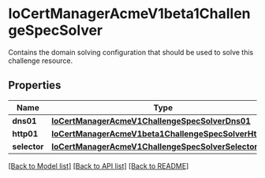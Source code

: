 # IoCertManagerAcmeV1beta1ChallengeSpecSolver

Contains the domain solving configuration that should be used to solve this challenge resource.
## Properties
Name | Type | Description | Notes
------------ | ------------- | ------------- | -------------
**dns01** | [**IoCertManagerAcmeV1ChallengeSpecSolverDns01**](IoCertManagerAcmeV1ChallengeSpecSolverDns01.md) |  | [optional] 
**http01** | [**IoCertManagerAcmeV1beta1ChallengeSpecSolverHttp01**](IoCertManagerAcmeV1beta1ChallengeSpecSolverHttp01.md) |  | [optional] 
**selector** | [**IoCertManagerAcmeV1ChallengeSpecSolverSelector**](IoCertManagerAcmeV1ChallengeSpecSolverSelector.md) |  | [optional] 

[[Back to Model list]](../README.md#documentation-for-models) [[Back to API list]](../README.md#documentation-for-api-endpoints) [[Back to README]](../README.md)


